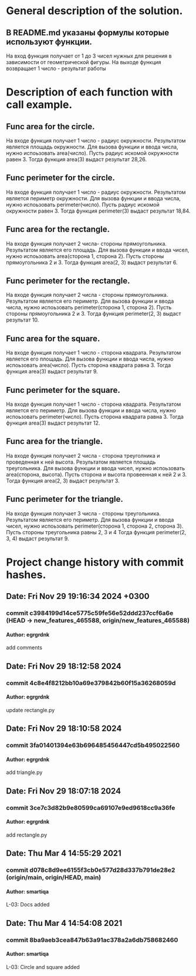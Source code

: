 # General description of the solution.
## В README.md указаны формулы которые используют функции.
На вход функция получает от 1 до 3 чисел нужных для решения в зависимости от геометрической фигуры.
На выходе функция возвращает 1 число - результат работы

# Description of each function with call example.

## Func area for the circle.
На входе функция получает 1 число - радиус окружности. Результатом является площадь окружности.
Для вызова функции и ввода числа, нужно испоьзовать area(число).
Пусть радиус искомой окружности равен 3. Тогда функция area(3) выдаст результат 28,26.
## Func perimeter for the circle.
На входе функция получает 1 число - радиус окружности. Результатом является периметр окружности.
Для вызова функции и ввода числа, нужно испоьзовать perimeter(число).
Пусть радиус искомой окружности равен 3. Тогда функция perimeter(3) выдаст результат 18,84.
## Func area for the rectangle.
На входе функция получает 2 числа- стороны прямоугольника. Результатом является его площадь.
Для вызова функции и ввода чисел, нужно испоьзовать area(сторона 1, сторона 2).
Пусть стороны прямоугольника 2 и 3. Тогда функция area(2, 3) выдаст результат 6.
## Func perimeter for the rectangle.
На входе функция получает 2 числа - стороны прямоугольника. Результатом является его периметр.
Для вызова функции и ввода числа, нужно испоьзовать perimeter(сторона 1, сторона 2).
Пусть стороны прямоугольника 2 и 3. Тогда функция perimeter(2, 3) выдаст результат 10.
## Func area for the square.
На входе функция получает 1 число - сторона квадрата. Результатом является его площадь.
Для вызова функции и ввода числа, нужно испоьзовать area(число).
Пусть сторона квадрата равна 3. Тогда функция area(3) выдаст результат 9.
## Func perimeter for the square.
На входе функция получает 1 число - сторона квадрата. Результатом является его периметр.
Для вызова функции и ввода числа, нужно испоьзовать perimeter(число).
Пусть сторона квадрата равна 3. Тогда функция area(3) выдаст результат 12.
## Func area for the triangle.
На входе функция получает 2 числа - сторона треуголника и проведенная к ней высота. Результатом является площадь треугольника.
Для вызова функции и ввода чисел, нужно испоьзовать area(сторона, высота).
Пусть сторона и высота провеенная к ней 2 и 3. Тогда функция area(2, 3) выдаст результат 3.
## Func perimeter for the triangle.
На входе функция получает 3 числа - стороны треугольника. Результатом является его периметр.
Для вызова функции и ввода чисел, нужно испоьзовать perimeter(сторона 1, сторона 2, сторона 3).
Пусть стороны треугольника равны 2, 3 и 4 Тогда функция perimeter(2, 3, 4) выдаст результат 9.

# Project change history with commit hashes.
## Date:   Fri Nov 29 19:16:34 2024 +0300
### commit c3984199d14ce5775c59fe56e52ddd237ccf6a6e (HEAD -> new_features_465588, origin/new_features_465588)
#### Author: egrgrdnk
add comments

## Date:   Fri Nov 29 18:12:58 2024 
### commit 4c8e4f8212bb10a69e379842b60f15a36268059d
#### Author: egrgrdnk 
update rectangle.py

## Date:   Fri Nov 29 18:10:58 2024
### commit 3fa01401394e63b696485456447cd5b495022560
#### Author: egrgrdnk 
add triangle.py

## Date:   Fri Nov 29 18:07:18 2024
### commit 3ce7c3d82b9e80599ca69107e9ed9618cc9a36fe
#### Author: egrgrdnk 
add rectangle.py

## Date:   Thu Mar 4 14:55:29 2021 
### commit d078c8d9ee6155f3cb0e577d28d337b791de28e2 (origin/main, origin/HEAD, main)
#### Author: smartiqa 
L-03: Docs added

## Date:   Thu Mar 4 14:54:08 2021 
### commit 8ba9aeb3cea847b63a91ac378a2a6db758682460
#### Author: smartiqa 
 L-03: Circle and square added
